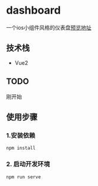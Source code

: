 # dashboard
一个ios小组件风格的仪表盘<a href="https://creatormao.github.io/dashboard/#/" target="_blank">预览地址</a>


## 技术栈
- Vue2

## TODO
刚开始

## 使用步骤

### 1.安装依赖
```
npm install
```

### 2. 启动开发环境

```
npm run serve
```
